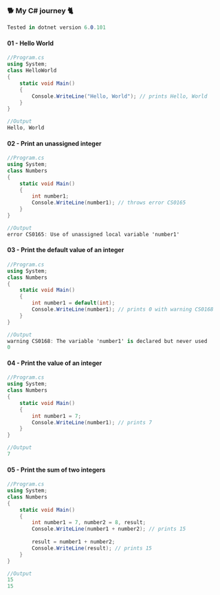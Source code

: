 ### :dog2: My C# journey :cat2:

```C#
Tested in dotnet version 6.0.101
```

#### 01 - Hello World
```C#
//Program.cs
using System;
class HelloWorld
{
    static void Main()
    {
        Console.WriteLine("Hello, World"); // prints Hello, World
    }
}

//Output
Hello, World
```

#### 02 - Print an unassigned integer
```C#
//Program.cs
using System;
class Numbers
{
    static void Main()
    {
        int number1;
        Console.WriteLine(number1); // throws error CS0165
    }
}

//Output
error CS0165: Use of unassigned local variable 'number1'
```

#### 03 - Print the default value of an integer
```C#
//Program.cs
using System;
class Numbers
{
    static void Main()
    {
        int number1 = default(int);
        Console.WriteLine(number1); // prints 0 with warning CS0168
    }
}

//Output
warning CS0168: The variable 'number1' is declared but never used
0
```

#### 04 - Print the value of an integer
```C#
//Program.cs
using System;
class Numbers
{
    static void Main()
    {
        int number1 = 7;
        Console.WriteLine(number1); // prints 7
    }
}

//Output
7
```

#### 05 - Print the sum of two integers
```C#
//Program.cs
using System;
class Numbers
{
    static void Main()
    {
        int number1 = 7, number2 = 8, result;
        Console.WriteLine(number1 + number2); // prints 15
        
        result = number1 + number2;
        Console.WriteLine(result); // prints 15
    }
}

//Output
15
15
```
